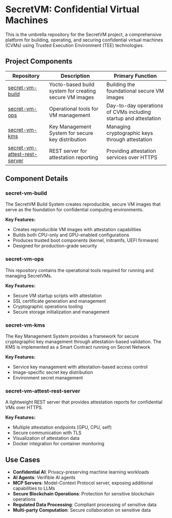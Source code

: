 # SecretVM: Confidential Virtual Machines 

This is the umbrella repository for the SecretVM project, a comprehensive platform for building, operating, and securing confidential virtual machines (CVMs) using Trusted Execution Environment (TEE) technologies.

## Project Components

| Repository | Description | Primary Function |
|------------|-------------|------------------|
| [secret-vm-build](https://github.com/scrtlabs/secret-vm-build) | Yocto-based build system for creating secure VM images | Building the foundational secure VM images |
| [secret-vm-ops](https://github.com/scrtlabs/secret-vm-ops) | Operational tools for VM management | Day-to-day operations of CVMs including startup and attestation |
| [secret-vm-kms](https://github.com/scrtlabs/secret-vm-kms) | Key Management System for secure key distribution | Managing cryptographic keys through attestation |
| [secret-vm-attest-rest-server](https://github.com/scrtlabs/secret-vm-attest-rest-server) | REST server for attestation reporting | Providing attestation services over HTTPS |

## Component Details

### secret-vm-build

The SecretVM Build System creates reproducible, secure VM images that serve as the foundation for confidential computing environments.

**Key Features:**
- Creates reproducible VM images with attestation capabilities
- Builds both CPU-only and GPU-enabled configurations
- Produces trusted boot components (kernel, initramfs, UEFI firmware)
- Designed for production-grade security

### secret-vm-ops

This repository contains the operational tools required for running and managing SecretVMs.

**Key Features:**
- Secure VM startup scripts with attestation
- SSL certificate generation and management
- Cryptographic operations tooling
- Secure storage initialization and management

### secret-vm-kms

The Key Management System provides a framework for secure cryptographic key management through attestation-based validation.
The KMS is implemented as a Smart Contract running on Secret Network

**Key Features:**
- Service key management with attestation-based access control
- Image-specific secret key distribution
- Environment secret management

### secret-vm-attest-rest-server

A lightweight REST server that provides attestation reports for confidential VMs over HTTPS.

**Key Features:**
- Multiple attestation endpoints (GPU, CPU, self)
- Secure communication with TLS
- Visualization of attestation data
- Docker integration for container monitoring

## Use Cases

- **Confidential AI**: Privacy-preserving machine learning workloads
- **AI Agents**: Verifible AI agents
- **MCP Servers**: Model-Context Protocol server, exposing additional capabilities to LLMs
- **Secure Blockchain Operations**: Protection for sensitive blockchain operations
- **Regulated Data Processing**: Compliant processing of sensitive data
- **Multi-party Computation**: Secure collaboration on sensitive data

